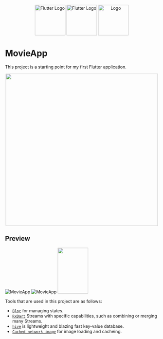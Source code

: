 <p align="center">
  <a href="https://dart.dev/" target="blank"><img src="https://github.com/ulugbek1060/MovineApp/blob/main/preview/dart_logo.png" width="100" alt="Flutter Logo" /></a>
 <a href="https://flutter.dev/" target="blank"><img src="https://github.com/ulugbek1060/MovineApp/blob/main/preview/flutter%20_logo.png" width="100" alt="Flutter Logo" /></a>
   <a href="https://github.com/ulugbek1060/MovineApp" target="blank"><img src="https://github.com/ulugbek1060/MovineApp/blob/main/preview/logo.png" width="100" alt="Logo" /></a>
</p>



# MovieApp
This project is a starting point for my first Flutter application.

<p align="center">
  <img src="https://github.com/ulugbek1060/MovineApp/blob/main/preview/Preview%201.png" width="500" />
</p>

## Preview
![MovieApp](https://github.com/ulugbek1060/MovineApp/blob/main/preview/Preview%202.png)
![MovieApp](https://github.com/ulugbek1060/MovineApp/blob/main/preview/Preview%203.png)
<img src="[https://media.giphy.com/media/vFKqnCdLPNOKc/giphy.gif](https://github.com/ulugbek1060/MovineApp/blob/main/preview/ezgif.com-video-to-gif.gif)" width="100" height="150" />

Tools that are used in this project are as follows:
* [`Bloc`](https://bloclibrary.dev/#/) for managing states.
* [`RxDart`](https://pub.dev/packages/rxdart) Streams with specific capabilities, such as combining or merging many Streams.
* [`hive`](https://pub.dev/packages/hive) is lightweight and blazing fast key-value database.
* [`Cached network image`](https://pub.dev/packages/cached_network_image) for image loading and cacheing.

